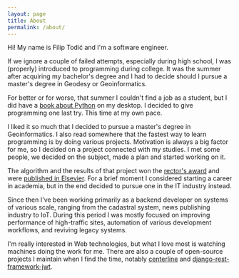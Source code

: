```yaml
---
layout: page
title: About
permalink: /about/
---
```


Hi! My name is Filip Todić and I'm a software engineer.

If we ignore a couple of failed attempts, especially during high school, I was (properly) introduced to programming during college. It was the summer after acquiring my bachelor's degree and I had to decide should I pursue a master's degree in Geodesy or Geoinformatics.

For better or for worse, that summer I couldn't find a job as a student, but I did have a [book about Python](http://openbookproject.net/thinkcs/python/english2e/) on my desktop. I decided to give programming one last try. This time at my own pace.

I liked it so much that I decided to pursue a master's degree in Geoinformatics. I also read somewhere that the fastest way to learn programming is by doing various projects. Motivation is always a big factor for me, so I decided on a project connected with my studies. I met some people, we decided on the subject, made a plan and started working on it.

The algorithm and the results of that project won the [rector's award](https://bib.irb.hr/prikazi-rad?rad=713523) and were [published in Elsevier](https://www.sciencedirect.com/science/article/pii/S0968090X16300079). For a brief moment I considered starting a career in academia, but in the end decided to pursue one in the IT industry instead.

Since then I've been working primarily as a backend developer on systems of various scale, ranging from the cadastral system, news publishing industry to IoT. During this period I was mostly focused on improving performance of high-traffic sites, automation of various development workflows, and reviving legacy systems.

I'm really interested in Web technologies, but what I love most is watching machines doing the work for me. There are also a couple of open-source projects I maintain when I find the time, notably [centerline](https://github.com/fitodic/centerline) and [django-rest-framework-jwt](https://github.com/Styria-Digital/django-rest-framework-jwt).
